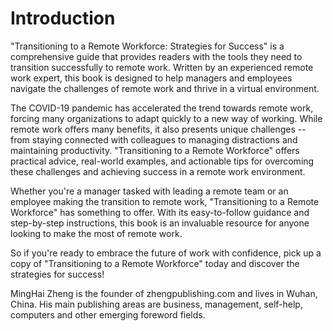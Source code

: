 # Introduction

"Transitioning to a Remote Workforce: Strategies for Success" is a comprehensive guide that provides readers with the tools they need to transition successfully to remote work. Written by an experienced remote work expert, this book is designed to help managers and employees navigate the challenges of remote work and thrive in a virtual environment.

The COVID-19 pandemic has accelerated the trend towards remote work, forcing many organizations to adapt quickly to a new way of working. While remote work offers many benefits, it also presents unique challenges -- from staying connected with colleagues to managing distractions and maintaining productivity. "Transitioning to a Remote Workforce" offers practical advice, real-world examples, and actionable tips for overcoming these challenges and achieving success in a remote work environment.

Whether you're a manager tasked with leading a remote team or an employee making the transition to remote work, "Transitioning to a Remote Workforce" has something to offer. With its easy-to-follow guidance and step-by-step instructions, this book is an invaluable resource for anyone looking to make the most of remote work.

So if you're ready to embrace the future of work with confidence, pick up a copy of "Transitioning to a Remote Workforce" today and discover the strategies for success!

MingHai Zheng is the founder of zhengpublishing.com and lives in Wuhan, China. His main publishing areas are business, management, self-help, computers and other emerging foreword fields.
